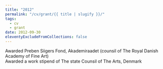 ```yaml
---
title: "2012"
permalink: "/cv/grant/{{ title | slugify }}/"
tags:
  - cv
  - grant
date: 2012-09-30
eleventyExcludeFromCollections: false
---
```


Awarded Preben Siigers Fond, Akademiraadet (counsil of The Royal Danish Academy of Fine Art)<br/>
Awarded a work stipend of The state Counsil of The Arts, Denmark 